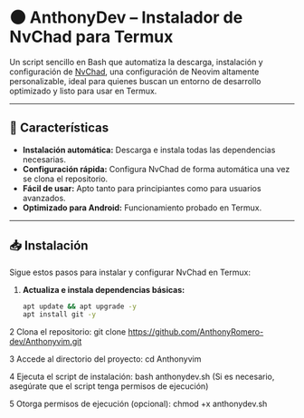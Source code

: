 # 🌑 AnthonyDev – Instalador de NvChad para Termux

Un script sencillo en Bash que automatiza la descarga, instalación y configuración de [NvChad](https://nvchad.com), una configuración de Neovim altamente personalizable, ideal para quienes buscan un entorno de desarrollo optimizado y listo para usar en Termux.

---

## 🚀 Características

- **Instalación automática:** Descarga e instala todas las dependencias necesarias.
- **Configuración rápida:** Configura NvChad de forma automática una vez se clona el repositorio.
- **Fácil de usar:** Apto tanto para principiantes como para usuarios avanzados.
- **Optimizado para Android:** Funcionamiento probado en Termux.

---

## 📥 Instalación

Sigue estos pasos para instalar y configurar NvChad en Termux:

1. **Actualiza e instala dependencias básicas:**

   ```bash
   apt update && apt upgrade -y
   apt install git -y

2    Clona el repositorio: git clone https://github.com/AnthonyRomero-dev/Anthonyvim.git

3   Accede al directorio del proyecto: cd Anthonyvim

4    Ejecuta el script de instalación: bash anthonydev.sh (Si es necesario, asegúrate que el script tenga permisos de ejecución)


5    Otorga permisos de ejecución (opcional): chmod +x anthonydev.sh